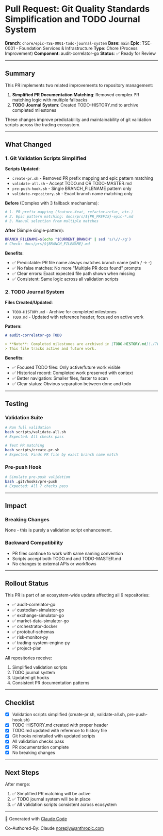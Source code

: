 # Pull Request: Git Quality Standards Simplification and TODO Journal System

**Branch**: `chore/epic-TSE-0001-todo-journal-system`
**Base**: `main`
**Epic**: TSE-0001 - Foundation Services & Infrastructure
**Type**: Chore (Process Improvement)
**Component**: audit-correlator-go
**Status**: ✅ Ready for Review

---

## Summary

This PR implements two related improvements to repository management:

1. **Simplified PR Documentation Matching**: Removed complex PR matching logic with multiple fallbacks
2. **TODO Journal System**: Created TODO-HISTORY.md to archive completed milestones

These changes improve predictability and maintainability of git validation scripts across the trading ecosystem.

---

## What Changed

### 1. Git Validation Scripts Simplified

**Scripts Updated**:
- `create-pr.sh` - Removed PR prefix mapping and epic pattern matching
- `validate-all.sh` - Accept TODO.md OR TODO-MASTER.md
- `pre-push-hook.sh` - Single BRANCH_FILENAME pattern only
- `validate-repository.sh` - Exact branch name matching only

**Before** (Complex with 3 fallback mechanisms):
```bash
# 1. PR prefix mapping (feature→feat, refactor→refac, etc.)
# 2. Epic pattern matching: docs/prs/${PR_PREFIX}-epic-*.md
# 3. Manual selection from multiple matches
```

**After** (Simple single-pattern):
```bash
BRANCH_FILENAME=$(echo "$CURRENT_BRANCH" | sed 's/\//-/g')
# Check: docs/prs/${BRANCH_FILENAME}.md
```

**Benefits**:
- ✅ Predictable: PR file name always matches branch name (with / → -)
- ✅ No false matches: No more "Multiple PR docs found" prompts
- ✅ Clear errors: Exact expected file path shown when missing
- ✅ Consistent: Same logic across all validation scripts

### 2. TODO Journal System

**Files Created/Updated**:
- `TODO-HISTORY.md` - Archive for completed milestones
- `TODO.md` - Updated with reference header, focused on active work

**Pattern**:
```markdown
# audit-correlator-go TODO

> **Note**: Completed milestones are archived in [TODO-HISTORY.md](./TODO-HISTORY.md). 
> This file tracks active and future work.
```

**Benefits**:
- ✅ Focused TODO files: Only active/future work visible
- ✅ Historical record: Completed work preserved with context
- ✅ Better navigation: Smaller files, faster to scan
- ✅ Clear status: Obvious separation between done and todo

---

## Testing

### Validation Suite
```bash
# Run full validation
bash scripts/validate-all.sh
# Expected: All checks pass

# Test PR matching
bash scripts/create-pr.sh
# Expected: Finds PR file by exact branch name match
```

### Pre-push Hook
```bash
# Simulate pre-push validation
bash .git/hooks/pre-push
# Expected: All 7 checks pass
```

---

## Impact

### Breaking Changes
None - this is purely a validation script enhancement.

### Backward Compatibility
- PR files continue to work with same naming convention
- Scripts accept both TODO.md and TODO-MASTER.md
- No changes to external APIs or workflows

---

## Rollout Status

This PR is part of an ecosystem-wide update affecting all 9 repositories:

- ✅ audit-correlator-go
- ✅ custodian-simulator-go
- ✅ exchange-simulator-go
- ✅ market-data-simulator-go
- ✅ orchestrator-docker
- ✅ protobuf-schemas
- ✅ risk-monitor-py
- ✅ trading-system-engine-py
- ✅ project-plan

All repositories receive:
1. Simplified validation scripts
2. TODO journal system
3. Updated git hooks
4. Consistent PR documentation patterns

---

## Checklist

- [x] Validation scripts simplified (create-pr.sh, validate-all.sh, pre-push-hook.sh)
- [x] TODO-HISTORY.md created with proper header
- [x] TODO.md updated with reference to history file
- [x] Git hooks reinstalled with updated scripts
- [x] All validation checks pass
- [x] PR documentation complete
- [x] No breaking changes

---

## Next Steps

After merge:
1. ✅ Simplified PR matching will be active
2. ✅ TODO journal system will be in place
3. ✅ All validation scripts consistent across ecosystem

---

🤖 Generated with [Claude Code](https://claude.com/claude-code)

Co-Authored-By: Claude <noreply@anthropic.com>
